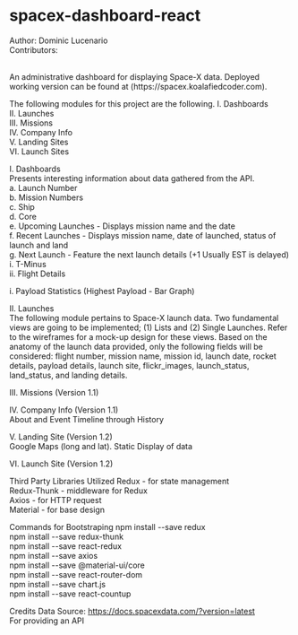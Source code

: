 # spacex-dashboard-react
Author: Dominic Lucenario </br>
Contributors: 

</br>
An administrative dashboard for displaying Space-X data. Deployed working version can be found at (https://spacex.koalafiedcoder.com).

The following modules for this project are the following. 
I. Dashboards </br>
II. Launches</br>
III. Missions</br>
IV. Company Info</br>
V. Landing Sites</br>
VI. Launch Sites</br>

I. Dashboards </br>
Presents interesting information about data gathered from the API. </br>
a. Launch Number</br>
b. Mission Numbers</br>
c. Ship</br>
d. Core</br>
e. Upcoming Launches - Displays mission name and the date</br>
f. Recent Launches - Displays mission name, date of launched, status of launch and land</br>
g. Next Launch - Feature the next launch details (+1 Usually EST is delayed)</br>
	i. T-Minus</br>
	ii. Flight Details</br>

i. Payload Statistics (Highest Payload - Bar Graph)</br>

II. Launches </br>
The following module pertains to Space-X launch data. Two fundamental views are going to be implemented; (1) Lists and (2) Single Launches. Refer to the wireframes for a mock-up design for these views. Based on the anatomy of the launch data provided, only the following fields will be considered: flight number, mission name, mission id, launch date, rocket details, payload details, launch site, flickr_images, launch_status, land_status, and landing details.</br>

III. Missions (Version 1.1)</br>

IV. Company Info (Version 1.1)</br>
About and Event Timeline through History</br>


V. Landing Site (Version 1.2)</br>
Google Maps (long and lat). Static Display of data</br>

VI. Launch Site  (Version 1.2)</br>

Third Party Libraries Utilized
Redux - for state management <br/> 
Redux-Thunk - middleware for Redux <br/>
Axios - for HTTP request <br/>
Material - for base design <br/>

Commands for Bootstraping
npm install --save redux <br/>
npm install --save redux-thunk <br/>
npm install --save react-redux <br/>
npm install --save axios <br/>
npm install --save @material-ui/core <br/>
npm install --save react-router-dom <br/>
npm install --save chart.js <br/>
npm install --save react-countup <br/>

Credits
Data Source: https://docs.spacexdata.com/?version=latest <br/>
For providing an API

